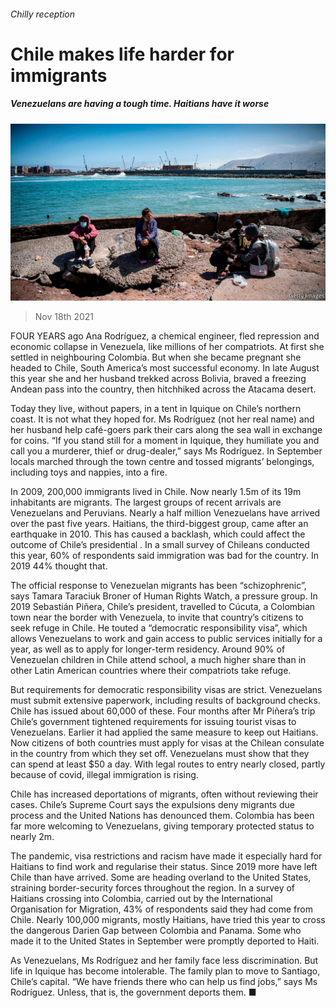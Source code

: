 ###### Chilly reception

# Chile makes life harder for immigrants 

##### Venezuelans are having a tough time. Haitians have it worse 

![image](images/20211120_amp501.jpg) 

> Nov 18th 2021 

FOUR YEARS ago Ana Rodríguez, a chemical engineer, fled repression and economic collapse in Venezuela, like millions of her compatriots. At first she settled in neighbouring Colombia. But when she became pregnant she headed to Chile, South America’s most successful economy. In late August this year she and her husband trekked across Bolivia, braved a freezing Andean pass into the country, then hitchhiked across the Atacama desert.

Today they live, without papers, in a tent in Iquique on Chile’s northern coast. It is not what they hoped for. Ms Rodríguez (not her real name) and her husband help café-goers park their cars along the sea wall in exchange for coins. “If you stand still for a moment in Iquique, they humiliate you and call you a murderer, thief or drug-dealer,” says Ms Rodríguez. In September locals marched through the town centre and tossed migrants’ belongings, including toys and nappies, into a fire.


In 2009, 200,000 immigrants lived in Chile. Now nearly 1.5m of its 19m inhabitants are migrants. The largest groups of recent arrivals are Venezuelans and Peruvians. Nearly a half million Venezuelans have arrived over the past five years. Haitians, the third-biggest group, came after an earthquake in 2010. This has caused a backlash, which could affect the outcome of Chile’s presidential . In a small survey of Chileans conducted this year, 60% of respondents said immigration was bad for the country. In 2019 44% thought that.

The official response to Venezuelan migrants has been “schizophrenic”, says Tamara Taraciuk Broner of Human Rights Watch, a pressure group. In 2019 Sebastián Piñera, Chile’s president, travelled to Cúcuta, a Colombian town near the border with Venezuela, to invite that country’s citizens to seek refuge in Chile. He touted a “democratic responsibility visa”, which allows Venezuelans to work and gain access to public services initially for a year, as well as to apply for longer-term residency. Around 90% of Venezuelan children in Chile attend school, a much higher share than in other Latin American countries where their compatriots take refuge.

But requirements for democratic responsibility visas are strict. Venezuelans must submit extensive paperwork, including results of background checks. Chile has issued about 60,000 of these. Four months after Mr Piñera’s trip Chile’s government tightened requirements for issuing tourist visas to Venezuelans. Earlier it had applied the same measure to keep out Haitians. Now citizens of both countries must apply for visas at the Chilean consulate in the country from which they set off. Venezuelans must show that they can spend at least $50 a day. With legal routes to entry nearly closed, partly because of covid, illegal immigration is rising.

Chile has increased deportations of migrants, often without reviewing their cases. Chile’s Supreme Court says the expulsions deny migrants due process and the United Nations has denounced them. Colombia has been far more welcoming to Venezuelans, giving temporary protected status to nearly 2m.

The pandemic, visa restrictions and racism have made it especially hard for Haitians to find work and regularise their status. Since 2019 more have left Chile than have arrived. Some are heading overland to the United States, straining border-security forces throughout the region. In a survey of Haitians crossing into Colombia, carried out by the International Organisation for Migration, 43% of respondents said they had come from Chile. Nearly 100,000 migrants, mostly Haitians, have tried this year to cross the dangerous Darien Gap between Colombia and Panama. Some who made it to the United States in September were promptly deported to Haiti.

As Venezuelans, Ms Rodríguez and her family face less discrimination. But life in Iquique has become intolerable. The family plan to move to Santiago, Chile’s capital. “We have friends there who can help us find jobs,” says Ms Rodríguez. Unless, that is, the government deports them. ■

